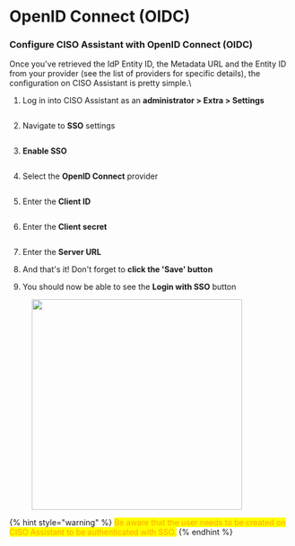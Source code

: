 # OpenID Connect (OIDC)

### Configure CISO Assistant with OpenID Connect (OIDC)

Once you've retrieved the IdP Entity ID, the Metadata URL and the Entity ID from your provider (see the list of providers for specific details), the configuration on CISO Assistant is pretty simple.\


1.  Log in into CISO Assistant as an **administrator > Extra > Settings**

    <figure><img src="../../.gitbook/assets/image (9).png" alt=""><figcaption></figcaption></figure>
2.  Navigate to **SSO** settings

    <figure><img src="../../.gitbook/assets/image (2) (1).png" alt=""><figcaption></figcaption></figure>
3.  **Enable SSO**

    <figure><img src="../../.gitbook/assets/image (3) (1).png" alt=""><figcaption></figcaption></figure>
4.  Select the **OpenID Connect** provider

    <figure><img src="../../.gitbook/assets/image (4) (1).png" alt=""><figcaption></figcaption></figure>
5.  Enter the **Client ID**

    <figure><img src="../../.gitbook/assets/image (5) (1).png" alt=""><figcaption></figcaption></figure>
6.  Enter the **Client secret**

    <figure><img src="../../.gitbook/assets/image (6) (1).png" alt=""><figcaption></figcaption></figure>
7. Enter the **Server URL**
8. And that's it! Don't forget to **click the 'Save' button**
9. You should now be able to see the **Login with SSO** button

<div align="left" data-full-width="false"><figure><img src="../../.gitbook/assets/image (8).png" alt="" width="375"><figcaption></figcaption></figure></div>

{% hint style="warning" %}
<mark style="color:orange;">Be aware that the user needs to be created on CISO Assistant to be authenticated with SSO.</mark>
{% endhint %}
